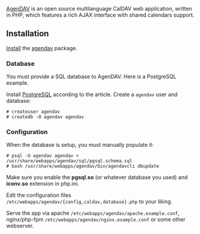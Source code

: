 [AgenDAV](http://agendav.org/) is an open source multilanguage CalDAV web application, written in PHP, which features a rich AJAX interface with shared calendars support.

## Installation

[Install](/index.php/Install "Install") the [agendav](https://aur.archlinux.org/packages/agendav/) package.

### Database

You must provide a SQL database to AgenDAV. Here is a PostgreSQL example.

Install [PostgreSQL](/index.php/PostgreSQL "PostgreSQL") according to the article. Create a `agendav` user and database:

```
# createuser agendav
# createdb -O agendav agendav

```

### Configuration

When the database is setup, you must manually populate it:

```
# psql -U agendav agendav < /usr/share/webapps/agendav/sql/pgsql.schema.sql
# bash /usr/share/webapps/agendav/bin/agendavcli dbupdate

```

Make sure you enable the **pgsql.so** (or whatever database you used) and **iconv.so** extension in php.ini.

Edit the configuration files `/etc/webapps/agendav/{config,caldav,database}.php` to your liking.

Serve the app via apache `/etc/webapps/agendav/apache.example.conf`, nginx/php-fpm `/etc/webapps/agendav/nginx.example.conf` or some other webserver.